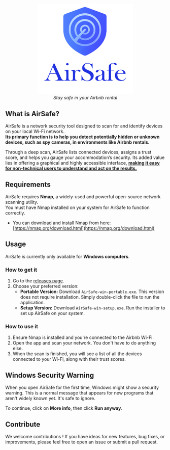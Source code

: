 
<p align="center">
  <img src="https://raw.githubusercontent.com/YourHacktivist/AirSafe/main/public/banner.png" alt="AirSafe Logo" width="300"/>
  <br>
  <i>Stay safe in your Airbnb rental</i>
</p>

## What is AirSafe?

AirSafe is a network security tool designed to scan for and identify devices on your local Wi-Fi network.  
**Its primary function is to help you detect potentially hidden or unknown devices, such as spy cameras, in environments like Airbnb rentals.** 
  
Through a deep scan, AirSafe lists connected devices, assigns a trust score, and helps you gauge your accommodation’s security. Its added value lies in offering a graphical and highly accessible interface, **<ins>making it easy for non-technical users to understand and act on the results.</ins>**


## Requirements

AirSafe requires **Nmap**, a widely-used and powerful open-source network scanning utility.  
You must have Nmap installed on your system for AirSafe to function correctly.

-   You can download and install Nmap from here: [https://nmap.org/download.html](https://nmap.org/download.html)

## Usage

AirSafe is currently only available for **Windows computers**.

### How to get it

1.  Go to the [releases page](https://github.com/YourHacktivist/AirSafe/releases).
2.  Choose your preferred version:
    -   **Portable Version:** Download `AirSafe-win-portable.exe`. This version does not require installation. Simply double-click the file to run the application.
    -   **Setup Version:** Download `AirSafe-win-setup.exe`. Run the installer to set up AirSafe on your system.

### How to use it

1.  Ensure Nmap is installed and you're connected to the Airbnb Wi-Fi.
2.  Open the app and scan your network. You don't have to do anything else.
3.  When the scan is finished, you will see a list of all the devices connected to your Wi-Fi, along with their trust scores.

## Windows Security Warning

When you open AirSafe for the first time, Windows might show a security warning. This is a normal message that appears for new programs that aren't widely known yet. It's safe to ignore.

To continue, click on **More info**, then click **Run anyway**.

## Contribute

We welcome contributions ! If you have ideas for new features, bug fixes, or improvements, please feel free to open an issue or submit a pull request.
